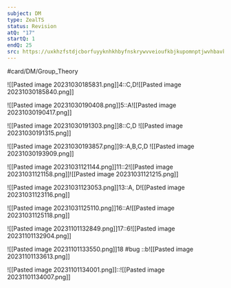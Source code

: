 ```yaml
---
subject: DM
type: ZealTS
status: Revision
atQ: "17"
startQ: 1
endQ: 25
src: https://uxkhzfstdjcborfuyyknhkhbyfnskrywvveioufkbjkupomnptjwvhbavkysuhi.vercel.app/solution.html?testId=622c73577342fb74544c4c68&test_id=30
---
```

#card/DM/Group_Theory 

![[Pasted image 20231030185831.png]]4::C,D![[Pasted image 20231030185840.png]] <!--SR:!2023-11-23,16,290-->


![[Pasted image 20231030190408.png]]5::A![[Pasted image 20231030190417.png]] <!--SR:!2023-11-16,9,270-->

![[Pasted image 20231030191303.png]]8::C,D ![[Pasted image 20231030191315.png]] <!--SR:!2023-11-17,10,270-->

![[Pasted image 20231030193857.png]]9::A,B,C,D ![[Pasted image 20231030193909.png]] <!--SR:!2023-11-17,10,270-->

![[Pasted image 20231031121144.png]]11::2![[Pasted image 20231031121158.png]]![[Pasted image 20231031121215.png]] <!--SR:!2023-11-09,2,257-->



![[Pasted image 20231031123053.png]]13::A, D![[Pasted image 20231031123116.png]] <!--SR:!2023-11-21,14,297-->

![[Pasted image 20231031125110.png]]16::A![[Pasted image 20231031125118.png]] <!--SR:!2023-11-17,10,277-->

![[Pasted image 20231101132849.png]]17::6![[Pasted image 20231101132904.png]] <!--SR:!2023-11-20,13,281-->

![[Pasted image 20231101133550.png]]18
#bug ::b![[Pasted image 20231101133613.png]]

![[Pasted image 20231101134001.png]]::![[Pasted image 20231101134007.png]] <!--SR:!2023-11-23,16,301-->